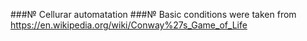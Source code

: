 ###№ Cellurar automatation
###№ Basic conditions were taken from https://en.wikipedia.org/wiki/Conway%27s_Game_of_Life
